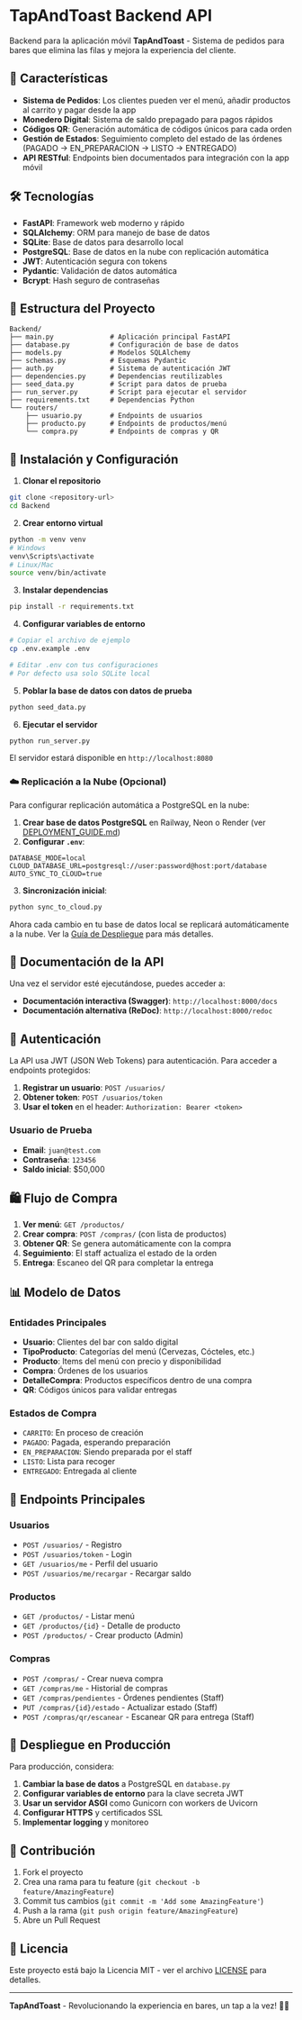 # TapAndToast Backend API

Backend para la aplicación móvil **TapAndToast** - Sistema de pedidos para bares que elimina las filas y mejora la experiencia del cliente.

## 🚀 Características

- **Sistema de Pedidos**: Los clientes pueden ver el menú, añadir productos al carrito y pagar desde la app
- **Monedero Digital**: Sistema de saldo prepagado para pagos rápidos
- **Códigos QR**: Generación automática de códigos únicos para cada orden
- **Gestión de Estados**: Seguimiento completo del estado de las órdenes (PAGADO → EN_PREPARACION → LISTO → ENTREGADO)
- **API RESTful**: Endpoints bien documentados para integración con la app móvil

## 🛠️ Tecnologías

- **FastAPI**: Framework web moderno y rápido
- **SQLAlchemy**: ORM para manejo de base de datos
- **SQLite**: Base de datos para desarrollo local
- **PostgreSQL**: Base de datos en la nube con replicación automática
- **JWT**: Autenticación segura con tokens
- **Pydantic**: Validación de datos automática
- **Bcrypt**: Hash seguro de contraseñas

## 📁 Estructura del Proyecto

```
Backend/
├── main.py              # Aplicación principal FastAPI
├── database.py          # Configuración de base de datos
├── models.py            # Modelos SQLAlchemy
├── schemas.py           # Esquemas Pydantic
├── auth.py              # Sistema de autenticación JWT
├── dependencies.py      # Dependencias reutilizables
├── seed_data.py         # Script para datos de prueba
├── run_server.py        # Script para ejecutar el servidor
├── requirements.txt     # Dependencias Python
└── routers/
    ├── usuario.py       # Endpoints de usuarios
    ├── producto.py      # Endpoints de productos/menú
    └── compra.py        # Endpoints de compras y QR
```

## 🚀 Instalación y Configuración

1. **Clonar el repositorio**
```bash
git clone <repository-url>
cd Backend
```

2. **Crear entorno virtual**
```bash
python -m venv venv
# Windows
venv\Scripts\activate
# Linux/Mac
source venv/bin/activate
```

3. **Instalar dependencias**
```bash
pip install -r requirements.txt
```

4. **Configurar variables de entorno**
```bash
# Copiar el archivo de ejemplo
cp .env.example .env

# Editar .env con tus configuraciones
# Por defecto usa solo SQLite local
```

5. **Poblar la base de datos con datos de prueba**
```bash
python seed_data.py
```

6. **Ejecutar el servidor**
```bash
python run_server.py
```

El servidor estará disponible en `http://localhost:8080`

### ☁️ Replicación a la Nube (Opcional)

Para configurar replicación automática a PostgreSQL en la nube:

1. **Crear base de datos PostgreSQL** en Railway, Neon o Render (ver [DEPLOYMENT_GUIDE.md](DEPLOYMENT_GUIDE.md))
2. **Configurar `.env`**:
```env
DATABASE_MODE=local
CLOUD_DATABASE_URL=postgresql://user:password@host:port/database
AUTO_SYNC_TO_CLOUD=true
```
3. **Sincronización inicial**:
```bash
python sync_to_cloud.py
```

Ahora cada cambio en tu base de datos local se replicará automáticamente a la nube. Ver la [Guía de Despliegue](DEPLOYMENT_GUIDE.md) para más detalles.

## 📖 Documentación de la API

Una vez el servidor esté ejecutándose, puedes acceder a:

- **Documentación interactiva (Swagger)**: `http://localhost:8000/docs`
- **Documentación alternativa (ReDoc)**: `http://localhost:8000/redoc`

## 🔐 Autenticación

La API usa JWT (JSON Web Tokens) para autenticación. Para acceder a endpoints protegidos:

1. **Registrar un usuario**: `POST /usuarios/`
2. **Obtener token**: `POST /usuarios/token`
3. **Usar el token** en el header: `Authorization: Bearer <token>`

### Usuario de Prueba
- **Email**: `juan@test.com`
- **Contraseña**: `123456`
- **Saldo inicial**: $50,000

## 🛍️ Flujo de Compra

1. **Ver menú**: `GET /productos/`
2. **Crear compra**: `POST /compras/` (con lista de productos)
3. **Obtener QR**: Se genera automáticamente con la compra
4. **Seguimiento**: El staff actualiza el estado de la orden
5. **Entrega**: Escaneo del QR para completar la entrega

## 📊 Modelo de Datos

### Entidades Principales

- **Usuario**: Clientes del bar con saldo digital
- **TipoProducto**: Categorías del menú (Cervezas, Cócteles, etc.)
- **Producto**: Items del menú con precio y disponibilidad
- **Compra**: Órdenes de los usuarios
- **DetalleCompra**: Productos específicos dentro de una compra
- **QR**: Códigos únicos para validar entregas

### Estados de Compra
- `CARRITO`: En proceso de creación
- `PAGADO`: Pagada, esperando preparación
- `EN_PREPARACION`: Siendo preparada por el staff
- `LISTO`: Lista para recoger
- `ENTREGADO`: Entregada al cliente

## 🔧 Endpoints Principales

### Usuarios
- `POST /usuarios/` - Registro
- `POST /usuarios/token` - Login
- `GET /usuarios/me` - Perfil del usuario
- `POST /usuarios/me/recargar` - Recargar saldo

### Productos
- `GET /productos/` - Listar menú
- `GET /productos/{id}` - Detalle de producto
- `POST /productos/` - Crear producto (Admin)

### Compras
- `POST /compras/` - Crear nueva compra
- `GET /compras/me` - Historial de compras
- `GET /compras/pendientes` - Órdenes pendientes (Staff)
- `PUT /compras/{id}/estado` - Actualizar estado (Staff)
- `POST /compras/qr/escanear` - Escanear QR para entrega (Staff)

## 🚀 Despliegue en Producción

Para producción, considera:

1. **Cambiar la base de datos** a PostgreSQL en `database.py`
2. **Configurar variables de entorno** para la clave secreta JWT
3. **Usar un servidor ASGI** como Gunicorn con workers de Uvicorn
4. **Configurar HTTPS** y certificados SSL
5. **Implementar logging** y monitoreo

## 🤝 Contribución

1. Fork el proyecto
2. Crea una rama para tu feature (`git checkout -b feature/AmazingFeature`)
3. Commit tus cambios (`git commit -m 'Add some AmazingFeature'`)
4. Push a la rama (`git push origin feature/AmazingFeature`)
5. Abre un Pull Request

## 📝 Licencia

Este proyecto está bajo la Licencia MIT - ver el archivo [LICENSE](LICENSE) para detalles.

---

**TapAndToast** - Revolucionando la experiencia en bares, un tap a la vez! 🍻📱